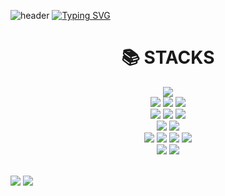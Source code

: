 
![header](https://capsule-render.vercel.app/api?type=waving&color=6994CDEE&text=&animation=twinkling&height=80)
[![Typing SVG](https://readme-typing-svg.demolab.com?font=Alkatra&weight=500&size=45&duration=3500&pause=3&color=6994CDEE&center=false&vCenter=false&multiline=true&repeat=true&width=1000&height=100&lines=Welcome+to+Dony's+GitHub!👋)](https://git.io/typing-svg)

<div align=center><h1>📚 STACKS</h1></div>
<div align=center>
      <!-- lang -->
      <img src="https://img.shields.io/badge/java-007396?style=for-the-badge&logo=java&logoColor=white"> 
      <br>
      <!-- Back -->
      <img src="https://img.shields.io/badge/spring-6DB33F?style=for-the-badge&logo=spring&logoColor=white">
      <img src="https://img.shields.io/badge/springboot-6DB33F?style=for-the-badge&logo=springboot&logoColor=white">
      <img src="https://img.shields.io/badge/springsecurity-6DB33F?style=for-the-badge&logo=springsecurity&logoColor=white">
      <br>
      <!-- Front -->
      <img src="https://img.shields.io/badge/html5-E34F26?style=for-the-badge&logo=html5&logoColor=white">  
      <img src="https://img.shields.io/badge/javascript-F7DF1E?style=for-the-badge&logo=javascript&logoColor=black"> 
      <img src="https://img.shields.io/badge/jquery-0769AD?style=for-the-badge&logo=jquery&logoColor=white">
      <br>
      <!-- DB -->  
      <img src="https://img.shields.io/badge/oracle-F80000?style=for-the-badge&logo=oracle&logoColor=white"> 
      <img src="https://img.shields.io/badge/mysql-4479A1?style=for-the-badge&logo=mysql&logoColor=white">   
      <br>
      <!-- Tool --> 
      <img src="https://img.shields.io/badge/IntelliJ IDEA-000000?style=flat-square&logo=intellij-idea&logoColor=white">
      <img src="https://img.shields.io/badge/Eclipse IDE-2C2255?style=flat-square&logo=eclipse-ide&logoColor=white">
      <img src="https://img.shields.io/badge/Visual Studio Code-007ACC?style=flat-square&logo=visual-studio-code&logoColor=white">
      <img src="https://img.shields.io/badge/DBeaver-4D4D4D?style=flat-square&logo=dbeaver&logoColor=white">
      <br>
      <!-- Version Control  -->
      <img src="https://img.shields.io/badge/github-181717?style=for-the-badge&logo=github&logoColor=white">
      <img src="https://img.shields.io/badge/git-F05032?style=for-the-badge&logo=git&logoColor=white">     
      <br>
</div><br>

![](https://github.com/JOOHD/github-stats-transparent/blob/output/generated/overview.svg)
![](https://github.com/JOOHD/github-stats-transparent/blob/output/generated/languages.svg)﻿

